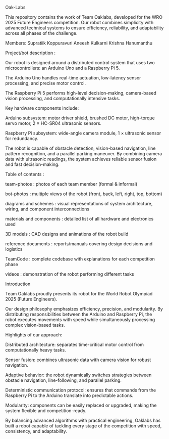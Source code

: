 Oak-Labs

This repository contains the work of Team Oaklabs, developed for the WRO 2025 Future Engineers competition. Our robot combines simplicity with advanced technical systems to ensure efficiency, reliability, and adaptability across all phases of the challenge.

Members:
Supratiik Koppuravuri
Aneesh Kulkarni
Krishna Hanumanthu

Project/bot description :

Our robot is designed around a distributed control system that uses two microcontrollers: an Arduino Uno and a Raspberry Pi 5.

The Arduino Uno handles real-time actuation, low-latency sensor processing, and precise motor control.

The Raspberry Pi 5 performs high-level decision-making, camera-based vision processing, and computationally intensive tasks.

Key hardware components include:

Arduino subsystem: motor driver shield, brushed DC motor, high-torque servo motor, 2 × HC-SR04 ultrasonic sensors.

Raspberry Pi subsystem: wide-angle camera module, 1 × ultrasonic sensor for redundancy.

The robot is capable of obstacle detection, vision-based navigation, line pattern recognition, and a parallel parking maneuver. By combining camera data with ultrasonic readings, the system achieves reliable sensor fusion and fast decision-making.

Table of contents :

team-photos : photos of each team member (formal & informal)

bot-photos : multiple views of the robot (front, back, left, right, top, bottom)

diagrams and schemes : visual representations of system architecture, wiring, and component interconnections

materials and components : detailed list of all hardware and electronics used

3D models : CAD designs and animations of the robot build

reference documents : reports/manuals covering design decisions and logistics

TeamCode : complete codebase with explanations for each competition phase

videos : demonstration of the robot performing different tasks

Introduction

Team Oaklabs proudly presents its robot for the World Robot Olympiad 2025 (Future Engineers).

Our design philosophy emphasizes efficiency, precision, and modularity. By distributing responsibilities between the Arduino and Raspberry Pi, the robot executes movements with speed while simultaneously processing complex vision-based tasks.

Highlights of our approach:

Distributed architecture: separates time-critical motor control from computationally heavy tasks.

Sensor fusion: combines ultrasonic data with camera vision for robust navigation.

Adaptive behavior: the robot dynamically switches strategies between obstacle navigation, line-following, and parallel parking.

Deterministic communication protocol: ensures that commands from the Raspberry Pi to the Arduino translate into predictable actions.

Modularity: components can be easily replaced or upgraded, making the system flexible and competition-ready.

By balancing advanced algorithms with practical engineering, Oaklabs has built a robot capable of tackling every stage of the competition with speed, consistency, and adaptability.
